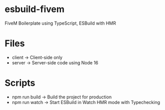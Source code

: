 # esbuild-fivem
FiveM Boilerplate using TypeScript, ESBuild with HMR

# Files

- client -> Client-side only
- server -> Server-side code using Node 16

# Scripts

- npm run build -> Build the project for production
- npm run watch -> Start ESBuild in Watch HMR mode with Typechecking
